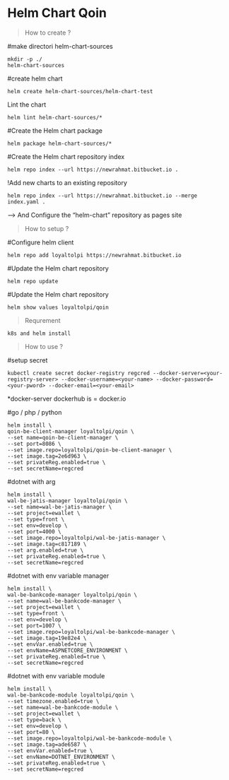 # Helm Chart Qoin

>How to create ?
 
#make directori helm-chart-sources

```
mkdir -p ./
helm-chart-sources
```
#create helm chart

```
helm create helm-chart-sources/helm-chart-test 
```

Lint the chart

`helm lint helm-chart-sources/*`

#Create the Helm chart package

```
helm package helm-chart-sources/*
```
#Create the Helm chart repository index

```
helm repo index --url https://newrahmat.bitbucket.io .
```

!Add new charts to an existing repository
```
helm repo index --url https://newrahmat.bitbucket.io --merge index.yaml .
```


--> And Configure the “helm-chart” repository as pages site


> How to setup ?

#Configure helm client
```
helm repo add loyaltolpi https://newrahmat.bitbucket.io
```
#Update the Helm chart repository
```
helm repo update
```


#Update the Helm chart repository
```
helm show values loyaltolpi/qoin
```


> Requrement 

```
k8s and helm install
```

> How to use ?

#setup secret
```
kubectl create secret docker-registry regcred --docker-server=<your-registry-server> --docker-username=<your-name> --docker-password=<your-pword> --docker-email=<your-email>
```

*docker-server dockerhub is = docker.io

#go / php / python
```
helm install \
qoin-be-client-manager loyaltolpi/qoin \
--set name=qoin-be-client-manager \
--set port=8086 \
--set image.repo=loyaltolpi/qoin-be-client-manager \
--set image.tag=2e6d963 \
--set privateReg.enabled=true \
--set secretName=regcred 
```


#dotnet with arg 
```
helm install \
wal-be-jatis-manager loyaltolpi/qoin \
--set name=wal-be-jatis-manager \
--set project=ewallet \
--set type=front \
--set env=develop \
--set port=4000 \
--set image.repo=loyaltolpi/wal-be-jatis-manager \
--set image.tag=c817189 \
--set arg.enabled=true \
--set privateReg.enabled=true \
--set secretName=regcred
```

#dotnet with env variable manager
```
helm install \
wal-be-bankcode-manager loyaltolpi/qoin \
--set name=wal-be-bankcode-manager \
--set project=ewallet \
--set type=front \
--set env=develop \
--set port=1007 \
--set image.repo=loyaltolpi/wal-be-bankcode-manager \
--set image.tag=19e82e4 \
--set envVar.enabled=true \
--set envName=ASPNETCORE_ENVIRONMENT \
--set privateReg.enabled=true \
--set secretName=regcred 
```

#dotnet with env variable module
```
helm install \
wal-be-bankcode-module loyaltolpi/qoin \
--set timezone.enabled=true \
--set name=wal-be-bankcode-module \
--set project=ewallet \
--set type=back \
--set env=develop \
--set port=80 \
--set image.repo=loyaltolpi/wal-be-bankcode-module \
--set image.tag=ade6587 \
--set envVar.enabled=true \
--set envName=DOTNET_ENVIRONMENT \
--set privateReg.enabled=true \
--set secretName=regcred 
```
